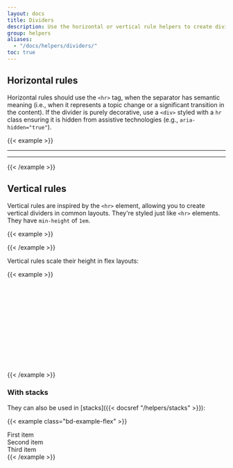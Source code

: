 ```yaml
---
layout: docs
title: Dividers
description: Use the horizontal or vertical rule helpers to create dividers. A divider can be used to visually structure an interface by clearly separating content sections.
group: helpers
aliases:
  - "/docs/helpers/dividers/"
toc: true
---
```


## Horizontal rules

Horizontal rules should use the `<hr>` tag, when the separator has semantic meaning (i.e., when it represents a topic change or a significant transition in the content). If the divider is purely decorative, use a `<div>` styled with a `hr` class ensuring it is hidden from assistive technologies (e.g., `aria-hidden="true"`).

{{< example >}}
<hr>
<hr class="text-brand-primary">
<div class="border-top border-default my-medium"></div>
<div class="border-top border-emphasized border-thick my-medium"></div>
{{< /example >}}


## Vertical rules

Vertical rules are inspired by the `<hr>` element, allowing you to create vertical dividers in common layouts. They're styled just like `<hr>` elements. They have `min-height` of `1em`.

{{< example >}}
<div class="vr"></div>

{{< /example >}}

Vertical rules scale their height in flex layouts:

{{< example >}}
<div class="d-flex" style="height: 200px;">
  <div class="vr"></div>
  <div class="vr text-brand-primary"></div>
  <div class="vr border-thicker"></div>
</div>
{{< /example >}}

### With stacks

They can also be used in [stacks]({{< docsref "/helpers/stacks" >}}):

{{< example class="bd-example-flex" >}}
<div class="hstack gap-3">
  <div class="p-2">First item</div>
  <div class="p-2 ms-auto">Second item</div>
  <div class="vr"></div>
  <div class="p-2">Third item</div>
</div>
{{< /example >}}
